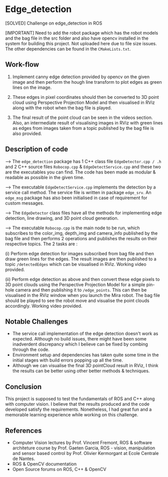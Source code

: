 # Edge_detection
[SOLVED] Challenge on edge_detection in ROS

[IMPORTANT] Need to add the robot package which has the robot models and the bag file in the src folder and also have opencv installed in the system for building this project. Not uploaded here due to file size issues. The other dependencies can be found in the ``` CMakeLists.txt ```.

## Work-flow
1) Implement canny edge detection provided by opencv on the given image and then perform the hough line transform to plot edges as green lines on the image.

2) These edges in pixel coordinates should then be converted to 3D point cloud using Perspective Projection Model and then visualised in RViz along with the robot when the bag file is played.

3) The final result of the point cloud can be seen in the videos section. Also, an intermediate result of visualising images in RViz with green lines as edges from images taken from a topic published by the bag file is also provided.

## Description of code
--> The ``` edge_detection ``` package has 1 C++ class file ``` EdgeDetector.cpp / .h ``` and 2 C++ source files ``` Robocop.cpp ``` & ``` EdgeDetectService.cpp ``` and these two are the executables you can find. The code has been made as modular & readable as possible in the given time.

--> The executable ``` EdgeDetectService.cpp ``` implements the detection by a service call method. The service file is written in package ``` edge_srv ```. An ``` edge_msg ``` package has also been initialised in case of requirement for custom messages.

--> The ``` EdgeDetector ``` class files have all the methods for implementing edge detection, line drawing, and 3D point cloud generation.

--> The executable ``` Robocop.cpp ``` is the main node to be run, which subscribes to the color_img, depth_img and camera_info published by the bag file and then performs 2 operations and publishes the results on their respective topics. The 2 tasks are :

(i) Perform edge detection for images subscribed from bag file and then draw green lines for the edges. The result images are then published to a topic ``` /detectedEdges ``` which can be visualised in RViz. Working video provided.

(ii) Perform edge detection as above and then convert these edge pixels to 3D point clouds using the Perspective Projection Model for a simple pin-hole camera and then publishing it to ``` /edge_points ```. This can then be visualised in the RViz window when you launch the Mira robot. The bag file should be played to see the robot move and visualise the point clouds accordingly. Working video provided.

## Notable Challenges
* The service call implementation of the edge detection doesn't work as expected. Although no build issues, there might have been some inadverdent discrepancy which I believe can be fixed by combing through the code.
* Environment setup and dependencies has taken quite some time in the initial stages with build errors popping up all the time.
* Although we can visualise the final 3D pointCloud result in RViz, I think the results can be better using other better methods & techniques. 

## Conclusion

This project is supposed to test the fundamentals of ROS and C++ along with computer vision. I believe that the results produced and the code developed satisfy the requirements.
Nonetheless, I had great fun and a memorable learning experience while working on this challenge.

## References

* Computer Vision lectures by Prof. Vincent Fremont, ROS & software architeture course by Prof. Gaeten Garcia, ROS - vision, manipulation and sensor based control by Prof. Olivier Kermorgant at Ecole Centrale de Nantes.
* ROS & OpenCV documentation
* Open Source forums on ROS, C++ & OpenCV
